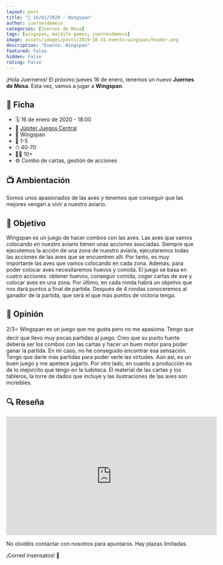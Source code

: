 ```yaml
---
layout: post
title: "📆 16/01/2020 - Wingspan"
author: juernesdemesa
categories: [Juernes de Mesa]
tags: [wingspan, maldito games, juernesdemesa]
image: assets/images/posts/2019-10-31-evento-wingspan/header.png
description: "Evento: Wingspan"
featured: False
hidden: False
rating: False
---
```


¡Hola Juerneros! El próximo jueves 16 de enero, tenemos un nuevo **Juernes de Mesa**. Esta vez, vamos a jugar a **Wingspan**.

## 📝 Ficha

- 🗓️ 16 de enero de 2020 - 18:00
- 📍 [Júpiter Juegos Central](https://www.jupiterjuegos.com/tiendas/)
- 🎲 Wingspan
- 👥 1-5
- ⏱ 40-70
- 👶🏼 10+
- ⚙️ Combo de cartas, gestión de acciones

## 📺 Ambientación

Somos unos apasionados de las aves y tenemos que conseguir que las mejores vengan a vivir a nuestro aviario.

## 🎯 Objetivo

Wingspan es un juego de hacer combos con las aves. Las aves que vamos colocando en nuestro aviario tienen unas acciones asociadas. Siempre que ejecutemos la acción de una zona de nuestro aviaría, ejecutaremos todas las acciones de las aves que se encuentren allí. Por tanto, es muy importante las aves que vamos colocando en cada zona. Además, para poder colocar aves necesitaremos huevos y comida. El juego se basa en cuatro acciones: obtener huevos, conseguir comida, coger cartas de ave y colocar aves en una zona. Por último, en cada ronda habrá un objetivo que nos dará puntos a final de partida. Después de 4 rondas conoceremos al ganador de la partida, que será el que más puntos de victoria tenga.

## 💬 Opinión

2/3⭐ Wingspan es un juego que me gusta pero no me apasiona. Tengo que decir que llevo muy pocas partidas al juego. Creo que su punto fuerte debería ser los combos con las cartas y hacer un buen motor para poder ganar la partida. En mi caso, no he conseguido encontrar esa sensación. Tengo que darle más partidas para poder verle las virtudes. Aún así, es un buen juego y me apetece jugarlo. Por otro lado, en cuanto a producción es de lo mejorcito que tengo en la ludoteca. El material de las cartas y los tableros, la torre de dados que incluye y las ilustraciones de las aves son increíbles.

## 🔍 Reseña

<iframe width="560" height="315" src="https://www.youtube.com/embed/tHLcJdYUWBM" frameborder="0" allow="accelerometer; autoplay; encrypted-media; gyroscope; picture-in-picture" allowfullscreen></iframe>

No olvidéis contactar con nosotros para apuntaros. Hay plazas limitadas.

¡Corred insensatos! 🧙
